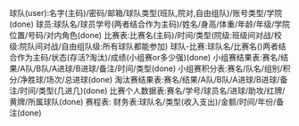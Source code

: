 球队(user):名字(主码)/密码/邮箱/球队类型(班队,院对,自由组队)/账号类型/学院(done)
球员:球队名/球员学号(两者结合作为主码)/姓名/身高/体重/年龄/年级/学院位置/号码/对内角色(done)
比赛表:比赛名(主码)/时间/类型(院级:班级间对战/校级:院队间对战/自由组队级:所有球队都能参加)
球队-比赛:球队名/比赛名()两者结合作为主码/状态(存活?淘汰)/成绩(小组赛or多少强)(done)
小组赛结果表:赛名/结果/A队/B队/A进球/B进球/备注/时间/类型(done)
小组赛积分表:赛名/队名/组别/积分/净胜球/场次/总进球(done)
淘汰赛结果表:赛名/结果/A队/B队/A进球/B进球/备注/时间/类型(几进几)(done)
比赛个人数据表:赛名/学号/球员名/进球/助攻/红牌/黄牌/所属球队(done)
赛程表:
财务表:球队名/类型(收入支出)/金额/时间/年份/备注(done)
